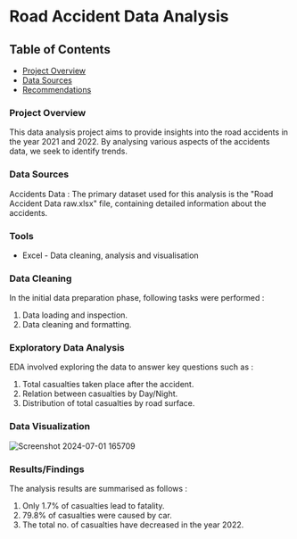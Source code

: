 # Road Accident Data Analysis

## Table of Contents


- [Project Overview](#project-overview)
- [Data Sources](#data-sources)
- [Recommendations](#recommendations)

### Project Overview

This data analysis project aims to provide insights into the road accidents in the year 2021 and 2022. By analysing various aspects of the accidents data, we seek to identify trends.

### Data Sources 

Accidents Data : The primary dataset used for this analysis is the "Road Accident Data raw.xlsx" file, containing detailed information about the accidents.

### Tools

- Excel - Data cleaning, analysis and visualisation

### Data Cleaning 
 In the initial data preparation phase, following tasks were performed : 
 1. Data loading and inspection.
 2. Data cleaning and formatting.

### Exploratory Data Analysis
EDA involved exploring the data to answer key questions such as : 
1. Total casualties taken place after the accident.
2.  Relation between casualties by Day/Night.
3.  Distribution of total casualties by road surface.

### Data Visualization 
![Screenshot 2024-07-01 165709](https://github.com/shubh-20-am/Road_Accident_Dashboard/assets/141903981/7730b54e-09ed-4de3-b7a3-8c207dd1b524)


### Results/Findings

The analysis results are summarised as follows : 
1. Only 1.7% of casualties lead to fatality.
2. 79.8% of casualties were caused by car.
3. The total no. of casualties have decreased in the year 2022.

